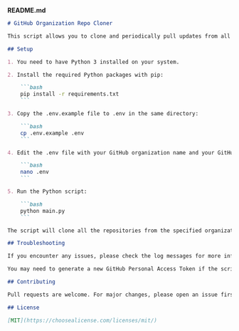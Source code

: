 **README.md**

```markdown
# GitHub Organization Repo Cloner

This script allows you to clone and periodically pull updates from all repositories within a specified GitHub organization.

## Setup

1. You need to have Python 3 installed on your system.

2. Install the required Python packages with pip:

    ```bash
    pip install -r requirements.txt
    ```

3. Copy the .env.example file to .env in the same directory:

    ```bash
    cp .env.example .env
    ```

4. Edit the .env file with your GitHub organization name and your GitHub Personal Access Token:

    ```bash
    nano .env
    ```

5. Run the Python script:

    ```bash
    python main.py
    ```

The script will clone all the repositories from the specified organization into the current directory, and it will periodically pull updates every 5 minutes (or as specified in the DELAY environment variable).

## Troubleshooting

If you encounter any issues, please check the log messages for more information.

You may need to generate a new GitHub Personal Access Token if the script can't authenticate with GitHub.

## Contributing

Pull requests are welcome. For major changes, please open an issue first to discuss what you would like to change.

## License

[MIT](https://choosealicense.com/licenses/mit/)
```
